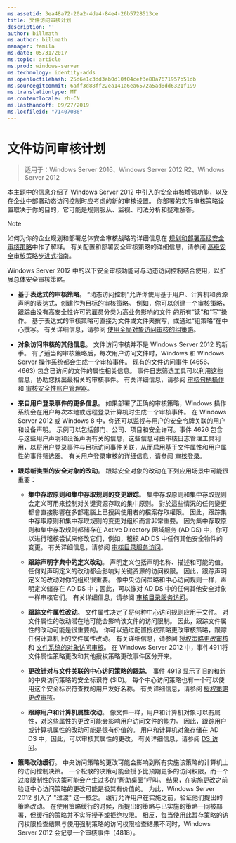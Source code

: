 ```yaml
---
ms.assetid: 3ea48a72-20a2-4da4-84e4-26b5728513ce
title: 文件访问审核计划
description: ''
author: billmath
ms.author: billmath
manager: femila
ms.date: 05/31/2017
ms.topic: article
ms.prod: windows-server
ms.technology: identity-adds
ms.openlocfilehash: 25d6e1c3dd3ab0d10f04cef3e88a7671957b51db
ms.sourcegitcommit: 6aff3d88ff22ea141a6ea6572a5ad8dd6321f199
ms.translationtype: MT
ms.contentlocale: zh-CN
ms.lasthandoff: 09/27/2019
ms.locfileid: "71407086"
---
```

# <a name="plan-for-file-access-auditing"></a>文件访问审核计划

>适用于：Windows Server 2016、Windows Server 2012 R2、Windows Server 2012

本主题中的信息介绍了 Windows Server 2012 中引入的安全审核增强功能，以及在企业中部署动态访问控制时应考虑的新的审核设置。 你部署的实际审核策略设置取决于你的目的，它可能是规则服从、监视、司法分析和疑难解答。  
  
> [!NOTE]  
> 如何为你的企业规划和部署总体安全审核战略的详细信息在 [规划和部署高级安全审核策略](https://go.microsoft.com/fwlink/?LinkID=191139)中作了解释。 有关配置和部署安全审核策略的详细信息，请参阅 [高级安全审核策略步进式指南](https://go.microsoft.com/fwlink/?LinkID=191141)。  
  
Windows Server 2012 中的以下安全审核功能可与动态访问控制结合使用，以扩展总体安全审核策略。  
  
-   **基于表达式的审核策略**。 “动态访问控制”允许你使用基于用户、计算机和资源声明的表达式，创建作为目标的审核策略。 例如，你可以创建一个审核策略，跟踪由没有高安全性许可的雇员分类为高业务影响的文件 的所有“读”和“写”操作。 基于表达式的审核策略可直接为文件或文件夹撰写，或通过“组策略”在中心撰写。 有关详细信息，请参阅 [使用全局对象访问审核的组策略](https://go.microsoft.com/fwlink/?LinkId=241498)。  
  
-   **对象访问审核的其他信息**。 文件访问审核并不是 Windows Server 2012 的新手。 有了适当的审核策略后，每次用户访问文件时，Windows 和 Windows Server 操作系统都会生成一个审核事件。 现有的文件访问事件 (4656、4663) 包含已访问的文件的属性相关信息。 事件日志筛选工具可以利用这些信息，协助您找出最相关的审核事件。 有关详细信息，请参阅 [审核句柄操作](https://technet.microsoft.com//library/dd772626(WS.10).aspx) 和 [审核安全性账户管理器](https://go.microsoft.com/fwlink/?LinkId=241501)。  
  
-   **来自用户登录事件的更多信息**。 如果部署了正确的审核策略，Windows 操作系统会在用户每次本地或远程登录计算机时生成一个审核事件。 在 Windows Server 2012 或 Windows 8 中，你还可以监视与用户的安全令牌关联的用户和设备声明。 示例可以包括部门、公司、项目和安全许可。事件 4626 包含与这些用户声明和设备声明有关的信息，这些信息可由审核日志管理工具利用，以将用户登录事件与目标访问事件关联，从而启用基于文件属性和用户属性的事件筛选器。 有关用户登录审核的详细信息，请参阅 [审核登录](https://go.microsoft.com/fwlink/?LinkId=241502)。  
  
-   **跟踪新类型的安全对象的改动**。 跟踪安全对象的改动在下列应用场景中可能很重要：  
  
    -   **集中存取原则和集中存取规则的变更跟踪**。 集中存取原则和集中存取规则会定义可用来控制对关键资源存取的集中原则。 對於這些情況的任何變更都會直接影響在多部電腦上已授與使用者的檔案存取權限。 因此，跟踪集中存取原则和集中存取规则的变更对组织而言非常重要。 因为集中存取原则和集中存取规则都储存在 Active Directory 网域服务 (AD DS) 中，你可以进行稽核尝试来修改它们，例如，稽核 AD DS 中任何其他安全物件的变更。 有关详细信息，请参阅 [审核目录服务访问](https://technet.microsoft.com/library/dd941618(WS.10).aspx)。  
  
    -   **跟踪声明字典中的定义改动**。 声明定义包括声明名称、描述和可能的值。 任何对声明定义的改动都会影响对关键资源的访问权限。 因此，跟踪声明定义的改动对你的组织很重要。 像中央访问策略和中心访问规则一样，声明定义储存在 AD DS 中；因此，可以像对 AD DS 中的任何其他安全对象一样审核它们。 有关详细信息，请参阅 [审核目录服务访问](https://technet.microsoft.com/library/dd941618(WS.10).aspx)。  
  
    -   **跟踪文件属性改动**。 文件属性决定了将何种中心访问规则应用于文件。 对文件属性的改动潜在地可能会影响该文件的访问限制。 因此，跟踪文件属性的改动可能是很重要的。 你可以通过配置授权策略更改审核策略，跟踪任何计算机上的文件属性改动。 有关详细信息，请参阅 [授权策略更改审核](https://go.microsoft.com/fwlink/?LinkId=241504) 和 [文件系统的对象访问审核](https://go.microsoft.com/fwlink/?LinkId=241505)。 在 Windows Server 2012 中，事件4911将文件属性策略更改和其他授权策略更改事件区分开来。  
  
    -   **更改针对与文件关联的中心访问策略的跟踪。** 事件 4913 显示了旧的和新的中央访问策略的安全标识符 (SID)。 每个中心访问策略也有一个可以使用这个安全标识符查找的用户友好名称。 有关详细信息，请参阅 [授权策略更改审核](https://go.microsoft.com/fwlink/?LinkId=241504)。  
  
    -   **跟踪用户和计算机属性改动**。 像文件一样，用户和计算机对象可以有属性，对这些属性的更改可能会影响用户访问文件的能力。 因此，跟踪用户或计算机属性的改动可能是很有价值的。 用户和计算机对象存储在 AD DS 中，因此，可以审核其属性的更改。 有关详细信息，请参阅 [DS 访问](https://go.microsoft.com/fwlink/?LinkId=241508)。  
  
-   **策略改动缓行**。 中央访问策略的更改可能会影响到所有实施该策略的计算机上的访问控制决策。 一个松散的决策可能会授予比预期更多的访问权限，而一个过度限制性的决策可能会产生过多的“帮助桌面”呼叫。 结果，在实施更改之前验证中心访问策略的更改可能是极其有价值的。 为此，Windows Server 2012 引入了 "过渡" 这一概念。 缓行允许用户在实施之前，验证他们提出的策略改动。 在使用策略缓行的时候，所提出的策略与已实施的策略一同被部署，但缓行的策略并不实际授予或拒绝权限。 相反，每当使用此暂存策略的访问权限检查结果与使用强制策略的访问权限检查结果不同时，Windows Server 2012 会记录一个审核事件（4818）。  
  


